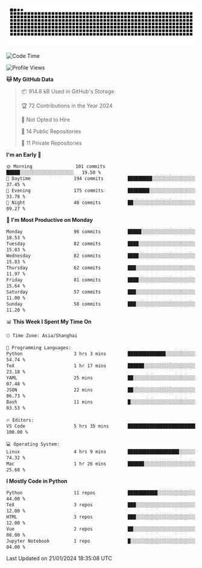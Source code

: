 ![](https://raw.githubusercontent.com/BorisYang326/BorisYang326/output/github-contribution-grid-snake-dark.svg)

<!--START_SECTION:waka-->
![Code Time](http://img.shields.io/badge/Code%20Time-5%20hrs%2035%20mins-blue)

![Profile Views](http://img.shields.io/badge/Profile%20Views-0-blue)

**🐱 My GitHub Data** 

> 📦 914.8 kB Used in GitHub's Storage 
 > 
> 🏆 72 Contributions in the Year 2024
 > 
> 🚫 Not Opted to Hire
 > 
> 📜 14 Public Repositories 
 > 
> 🔑 11 Private Repositories 
 > 
**I'm an Early 🐤** 

```text
🌞 Morning                101 commits         █████░░░░░░░░░░░░░░░░░░░░   19.50 % 
🌆 Daytime                194 commits         █████████░░░░░░░░░░░░░░░░   37.45 % 
🌃 Evening                175 commits         ████████░░░░░░░░░░░░░░░░░   33.78 % 
🌙 Night                  48 commits          ██░░░░░░░░░░░░░░░░░░░░░░░   09.27 % 
```
📅 **I'm Most Productive on Monday** 

```text
Monday                   96 commits          █████░░░░░░░░░░░░░░░░░░░░   18.53 % 
Tuesday                  82 commits          ████░░░░░░░░░░░░░░░░░░░░░   15.83 % 
Wednesday                82 commits          ████░░░░░░░░░░░░░░░░░░░░░   15.83 % 
Thursday                 62 commits          ███░░░░░░░░░░░░░░░░░░░░░░   11.97 % 
Friday                   81 commits          ████░░░░░░░░░░░░░░░░░░░░░   15.64 % 
Saturday                 57 commits          ███░░░░░░░░░░░░░░░░░░░░░░   11.00 % 
Sunday                   58 commits          ███░░░░░░░░░░░░░░░░░░░░░░   11.20 % 
```


📊 **This Week I Spent My Time On** 

```text
🕑︎ Time Zone: Asia/Shanghai

💬 Programming Languages: 
Python                   3 hrs 3 mins        ██████████████░░░░░░░░░░░   54.74 % 
TeX                      1 hr 17 mins        ██████░░░░░░░░░░░░░░░░░░░   23.18 % 
YAML                     25 mins             ██░░░░░░░░░░░░░░░░░░░░░░░   07.48 % 
JSON                     22 mins             ██░░░░░░░░░░░░░░░░░░░░░░░   06.73 % 
Bash                     11 mins             █░░░░░░░░░░░░░░░░░░░░░░░░   03.53 % 

🔥 Editors: 
VS Code                  5 hrs 35 mins       █████████████████████████   100.00 % 

💻 Operating System: 
Linux                    4 hrs 9 mins        ███████████████████░░░░░░   74.32 % 
Mac                      1 hr 26 mins        ██████░░░░░░░░░░░░░░░░░░░   25.68 % 
```

**I Mostly Code in Python** 

```text
Python                   11 repos            ███████████░░░░░░░░░░░░░░   44.00 % 
TeX                      3 repos             ███░░░░░░░░░░░░░░░░░░░░░░   12.00 % 
HTML                     3 repos             ███░░░░░░░░░░░░░░░░░░░░░░   12.00 % 
Vue                      2 repos             ██░░░░░░░░░░░░░░░░░░░░░░░   08.00 % 
Jupyter Notebook         1 repo              █░░░░░░░░░░░░░░░░░░░░░░░░   04.00 % 
```




 Last Updated on 21/01/2024 18:35:08 UTC
<!--END_SECTION:waka-->
